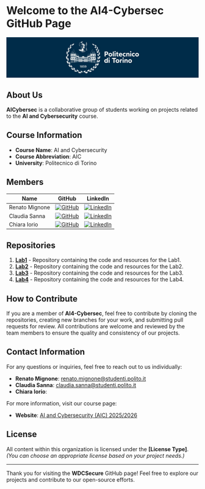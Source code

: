 # Welcome to the **AI4-Cybersec** GitHub Page

![polito](resources/logo_polito.jpg)

## About Us
**AICybersec** is a collaborative group of students working on projects related to the **AI and Cybersecurity** course. 
<!-- Our organization focuses on practical applications and research in **[field/topic]**, driven by our passion for learning and innovation. -->

## Course Information
- **Course Name**: AI and Cybersecurity
- **Course Abbreviation**: AIC
- **University**: Politecnico di Torino

## Members

| Name              | GitHub                                             | LinkedIn                                             |
|-------------------|----------------------------------------------------|------------------------------------------------------|
| Renato Mignone    | [![GitHub](https://img.shields.io/badge/GitHub-Profile-informational?logo=github)](https://github.com/RenatoMignone) | [![LinkedIn](https://img.shields.io/badge/LinkedIn-Profile-blue?logo=linkedin)](https://www.linkedin.com/in/renato-mignone/) |
| Claudia Sanna     | [![GitHub](https://img.shields.io/badge/GitHub-Profile-informational?logo=github)](https://github.com/sannaclaudia)   | [![LinkedIn](https://img.shields.io/badge/LinkedIn-Profile-blue?logo=linkedin)](https://www.linkedin.com/in/claudiasanna1/) |
| Chiara Iorio      | [![GitHub](https://img.shields.io/badge/GitHub-Profile-informational?logo=github)](https://github.com/) | [![LinkedIn](https://img.shields.io/badge/LinkedIn-Profile-blue?logo=linkedin)](https://www.linkedin.com/in/) |

## Repositories
1. [**Lab1**](https://github.com/AICybersec/Lab1) - Repository containing the code and resources for the Lab1.
2. [**Lab2**](https://github.com/AICybersec/Lab2) - Repository containing the code and resources for the Lab2.
3. [**Lab3**](https://github.com/AICybersec/Lab3) - Repository containing the code and resources for the Lab3.
3. [**Lab4**](https://github.com/AICybersec/Lab4) - Repository containing the code and resources for the Lab4.
<!-- *(Add or remove repositories as needed) *-->

## How to Contribute
If you are a member of **AI4-Cybersec**, feel free to contribute by cloning the repositories, creating new branches for your work, and submitting pull requests for review. All contributions are welcome and reviewed by the team members to ensure the quality and consistency of our projects.

## Contact Information

For any questions or inquiries, feel free to reach out to us individually:

- **Renato Mignone**: [renato.mignone@studenti.polito.it](mailto:renato.mignone@studenti.polito.it)
- **Claudia Sanna**: [claudia.sanna@studenti.polito.it](mailto:claudia.sanna@studenti.polito.it)
- **Chiara Iorio**: 

For more information, visit our course page:  
- **Website**: [AI and Cybersecurity (AIC) 2025/2026](https://didattica.polito.it/pls/portal30/gap.pkg_guide.viewGap?p_cod_ins=01GYZUV&p_a_acc=2026&p_header=S&p_lang=IT&multi=N)

## License
All content within this organization is licensed under the **[License Type]**. *(You can choose an appropriate license based on your project needs.)*

---

Thank you for visiting the **WDCSecure** GitHub page! Feel free to explore our projects and contribute to our open-source efforts.
